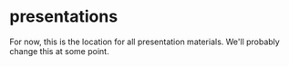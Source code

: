 # presentations

For now, this is the location for all presentation materials. We'll probably change this at some point.
